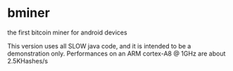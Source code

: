 bminer
======

the first bitcoin miner for android devices

This version uses all SLOW java code, and it is intended to be a demonstration only.
Performances on an ARM cortex-A8 @ 1GHz are about 2.5KHashes/s
